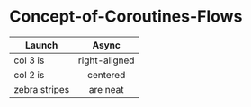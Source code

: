 # Concept-of-Coroutines-Flows

| Launch       | Async       |
| ------------- |:-------------:| 
| col 3 is      | right-aligned | 
| col 2 is      | centered      |  
| zebra stripes | are neat      |   
